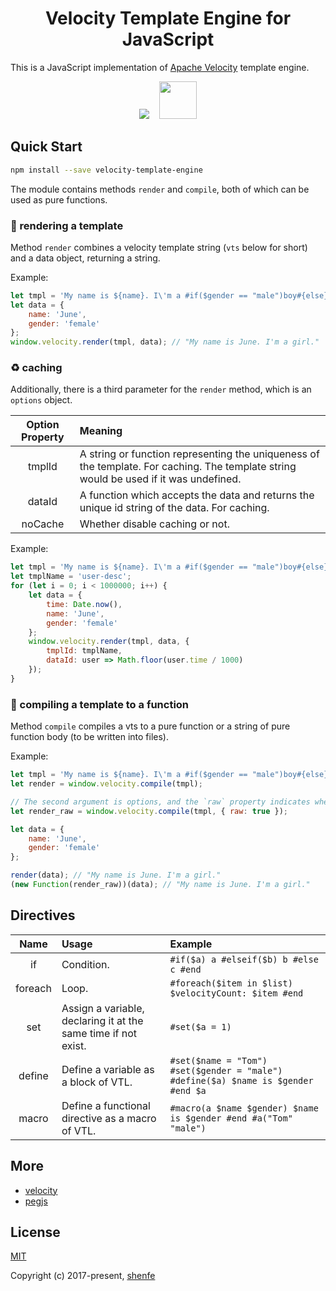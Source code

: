 <h1 align="center">Velocity Template Engine for JavaScript</h1>

This is a JavaScript implementation of [Apache Velocity](http://velocity.apache.org/) template engine.

<p align="center">
    <img src="https://raw.githubusercontent.com/shenfe/Velocity/master/readme_assets/velocity-logo.png">
    <img width="60" height="60" src="https://raw.githubusercontent.com/shenfe/Velocity/master/readme_assets/javascript-logo.png">
</p>

## Quick Start

```bash
npm install --save velocity-template-engine
```

The module contains methods `render` and `compile`, both of which can be used as pure functions.

### 🎨 rendering a template

Method `render` combines a velocity template string (`vts` below for short) and a data object, returning a string.

Example:

```js
let tmpl = 'My name is ${name}. I\'m a #if($gender == "male")boy#{else}girl#end.';
let data = {
    name: 'June',
    gender: 'female'
};
window.velocity.render(tmpl, data); // "My name is June. I'm a girl."
```

### ♻️ caching

Additionally, there is a third parameter for the `render` method, which is an `options` object.

| Option Property | Meaning |
| :---: | :--- |
| tmplId | A string or function representing the uniqueness of the template. For caching. The template string would be used if it was undefined. |
| dataId | A function which accepts the data and returns the unique id string of the data. For caching. |
| noCache | Whether disable caching or not. |

Example:

```js
let tmpl = 'My name is ${name}. I\'m a #if($gender == "male")boy#{else}girl#end.';
let tmplName = 'user-desc';
for (let i = 0; i < 1000000; i++) {
    let data = {
        time: Date.now(),
        name: 'June',
        gender: 'female'
    };
    window.velocity.render(tmpl, data, {
        tmplId: tmplName,
        dataId: user => Math.floor(user.time / 1000)
    });
}
```

### 📰 compiling a template to a function

Method `compile` compiles a vts to a pure function or a string of pure function body (to be written into files).

Example:

```js
let tmpl = 'My name is ${name}. I\'m a #if($gender == "male")boy#{else}girl#end.';
let render = window.velocity.compile(tmpl);

// The second argument is options, and the `raw` property indicates whether to compile the vts to a string or not.
let render_raw = window.velocity.compile(tmpl, { raw: true });

let data = {
    name: 'June',
    gender: 'female'
};

render(data); // "My name is June. I'm a girl."
(new Function(render_raw))(data); // "My name is June. I'm a girl."
```

## Directives

Name | Usage | Example
:---: | :--- | :---
if | Condition. | `#if($a) a #elseif($b) b #else c #end`
foreach | Loop. | `#foreach($item in $list) $velocityCount: $item #end`
set | Assign a variable, declaring it at the same time if not exist. | `#set($a = 1)`
define | Define a variable as a block of VTL. | `#set($name = "Tom") #set($gender = "male") #define($a) $name is $gender #end $a`
macro | Define a functional directive as a macro of VTL. | `#macro(a $name $gender) $name is $gender #end #a("Tom" "male")`

## More

* [velocity](http://velocity.apache.org/)
* [pegjs](https://github.com/pegjs/pegjs)

## License

[MIT](http://opensource.org/licenses/MIT)

Copyright (c) 2017-present, [shenfe](https://github.com/shenfe)

